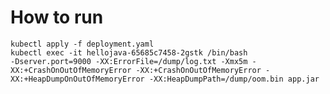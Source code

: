 # How to run 
`kubectl apply -f deployment.yaml`  
`kubectl exec -it hellojava-65685c7458-2gstk /bin/bash`  
`-Dserver.port=9000 -XX:ErrorFile=/dump/log.txt -Xmx5m -XX:+CrashOnOutOfMemoryError -XX:+CrashOnOutOfMemoryError -XX:+HeapDumpOnOutOfMemoryError -XX:HeapDumpPath=/dump/oom.bin app.jar`
